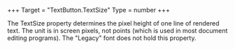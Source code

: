+++
Target = "TextButton.TextSize"
Type = number
+++

The TextSize property determines the pixel height of one line of rendered text. The unit is in screen pixels, not points (which is used in most document editing programs). The "Legacy" font does not hold this property.